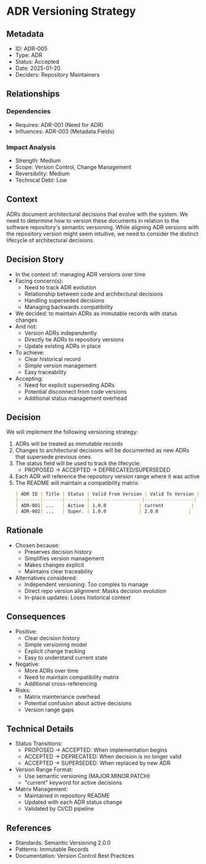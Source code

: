 # ADR Versioning Strategy

## Metadata
- ID: ADR-005
- Type: ADR
- Status: Accepted
- Date: 2025-01-20
- Deciders: Repository Maintainers

## Relationships
### Dependencies
- Requires: ADR-001 (Need for ADR)
- Influences: ADR-003 (Metadata Fields)

### Impact Analysis
- Strength: Medium
- Scope: Version Control, Change Management
- Reversibility: Medium
- Technical Debt: Low

## Context
ADRs document architectural decisions that evolve with the system. We need to determine how to version these documents in relation to the software repository's semantic versioning. While aligning ADR versions with the repository version might seem intuitive, we need to consider the distinct lifecycle of architectural decisions.

## Decision Story
- In the context of: managing ADR versions over time
- Facing concern(s):
  - Need to track ADR evolution
  - Relationship between code and architectural decisions
  - Handling superseded decisions
  - Managing backwards compatibility
- We decided: to maintain ADRs as immutable records with status changes
- And not:
  - Version ADRs independently
  - Directly tie ADRs to repository versions
  - Update existing ADRs in place
- To achieve:
  - Clear historical record
  - Simple version management
  - Easy traceability
- Accepting:
  - Need for explicit superseding ADRs
  - Potential disconnect from code versions
  - Additional status management overhead

## Decision
We will implement the following versioning strategy:

1. ADRs will be treated as immutable records
2. Changes to architectural decisions will be documented as new ADRs that supersede previous ones
3. The status field will be used to track the lifecycle:
   - PROPOSED -> ACCEPTED -> DEPRECATED/SUPERSEDED
4. Each ADR will reference the repository version range where it was active
5. The README will maintain a compatibility matrix:
   ```markdown
   | ADR ID | Title | Status | Valid From Version | Valid To Version |
   |--------|-------|--------|-------------------|------------------|
   | ADR-001| ...   | Active | 1.0.0            | current          |
   | ADR-002| ...   | Super. | 1.0.0            | 2.0.0           |
   ```

## Rationale
- Chosen because:
  - Preserves decision history
  - Simplifies version management
  - Makes changes explicit
  - Maintains clear traceability
- Alternatives considered:
  - Independent versioning: Too complex to manage
  - Direct repo version alignment: Masks decision evolution
  - In-place updates: Loses historical context

## Consequences
- Positive:
  - Clear decision history
  - Simple versioning model
  - Explicit change tracking
  - Easy to understand current state
- Negative:
  - More ADRs over time
  - Need to maintain compatibility matrix
  - Additional cross-referencing
- Risks:
  - Matrix maintenance overhead
  - Potential confusion about active decisions
  - Version range gaps

## Technical Details
- Status Transitions:
  - PROPOSED -> ACCEPTED: When implementation begins
  - ACCEPTED -> DEPRECATED: When decision is no longer valid
  - ACCEPTED -> SUPERSEDED: When replaced by new ADR
- Version Range Format:
  - Use semantic versioning (MAJOR.MINOR.PATCH)
  - "current" keyword for active decisions
- Matrix Management:
  - Maintained in repository README
  - Updated with each ADR status change
  - Validated by CI/CD pipeline

## References
- Standards: Semantic Versioning 2.0.0
- Patterns: Immutable Records
- Documentation: Version Control Best Practices